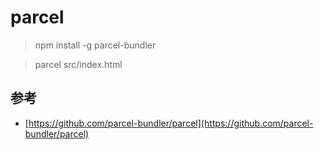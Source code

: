 # parcel

> npm install -g parcel-bundler 

> parcel src/index.html






## 参考
- [https://github.com/parcel-bundler/parcel](https://github.com/parcel-bundler/parcel)
